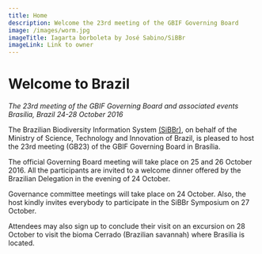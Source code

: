 ```yaml
---
title: Home
description: Welcome the 23rd meeting of the GBIF Governing Board 
image: /images/worm.jpg
imageTitle: Iagarta borboleta by José Sabino/SiBBr
imageLink: Link to owner
---
```


# Welcome to Brazil 

_The 23rd meeting of the GBIF Governing Board and associated events_
_Brasília, Brazil_
_24-28 October 2016_

The Brazilian Biodiversity Information System [(SiBBr)](http://www.sibbr.gov.br), on behalf of the Ministry of Science, Technology and Innovation of Brazil, is pleased to host the 23rd meeting (GB23) of the GBIF Governing Board in Brasília. 

The official Governing Board meeting will take place on 25 and 26 October 2016. All the participants are invited to a welcome dinner offered by the Brazilian Delegation in the evening of 24 October.

Governance committee meetings will take place on 24 October. Also, the host kindly invites everybody to participate in the SiBBr Symposium on 27 October. 

Attendees may also sign up to conclude their visit on an excursion on 28 October to visit the bioma Cerrado (Brazilian savannah) where Brasilia is located.

